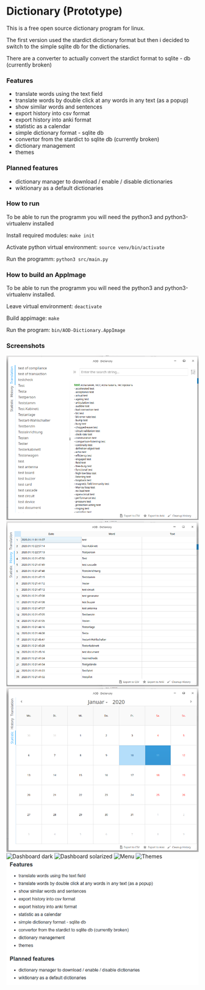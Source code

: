 
# Dictionary (Prototype)

This is a free open source dictionary program for linux. 

The first version used the stardict dictionary format but then i decided to switch to the simple sqlite db for the dictionaries. 

There are a converter to actually convert the stardict format to sqlite - db (currently broken)


### Features
- translate words using the text field
- translate words by double click at any words in any text (as a popup)
- show similar words and sentences
- export history into csv format
- export history into anki format
- statistic as a calendar 
- simple dictionary format - sqlite db
- convertor from the stardict to sqlite db (currently broken)
- dictionary management
- themes

### Planned features
- dictionary manager to download / enable / disable dictionaries
- wiktionary as a default dictionaries


### How to run
To be able to run the programm you will need the python3 and python3-virtualenv installed

Install required modules: `make init`

Activate python virtual environment: `source venv/bin/activate`

Run the programm: `python3 src/main.py`

### How to build an AppImage
To be able to run the programm you will need the python3 and python3-virtualenv installed.

Leave virtual environment: `deactivate`

Build appimage: `make`

Run the program: `bin/AOD-Dictionary.AppImage`


### Screenshots

![Dashboard](https://github.com/AlexWoroschilow/AOD-Dictionary/raw/master/screenshots/translations.png)
![History](https://github.com/AlexWoroschilow/AOD-Dictionary/raw/master/screenshots/history.png)
![Statistic](https://github.com/AlexWoroschilow/AOD-Dictionary/raw/master/screenshots/statistic.png)
![Dashboard dark](https://github.com/AlexWoroschilow/AOD-Dictionary/raw/master/screenshots/translations.dark.png)
![Dashboard solarized](https://github.com/AlexWoroschilow/AOD-Dictionary/raw/master/screenshots/translations.solarized.png)
![Menu](https://github.com/AlexWoroschilow/AOD-Dictionary/raw/master/screenshots/menu.dictionaries.png)
![Themes](https://github.com/AlexWoroschilow/AOD-Dictionary/raw/master/screenshots/menu.themes.png)
![Popup](https://github.com/AlexWoroschilow/AOD-Dictionary/raw/master/screenshots/popup.gif)

